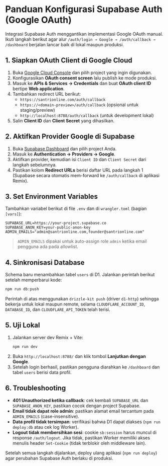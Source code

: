 # Panduan Konfigurasi Supabase Auth (Google OAuth)

Integrasi Supabase Auth menggantikan implementasi Google OAuth manual. Ikuti langkah berikut agar alur
`/auth/login → Google → /auth/callback → /dashboard` berjalan lancar baik di lokal maupun produksi.

## 1. Siapkan OAuth Client di Google Cloud

1. Buka [Google Cloud Console](https://console.cloud.google.com/) dan pilih project yang ingin digunakan.
2. Konfigurasikan **OAuth consent screen** lalu publish ke mode produksi.
3. Masuk ke **APIs & Services → Credentials** dan buat **OAuth client ID** bertipe **Web application**.
4. Tambahkan redirect URL berikut:
   - `https://santrionline.com/auth/callback`
   - `https://<domain-preview>/auth/callback` (opsional untuk staging/preview)
   - `http://localhost:8788/auth/callback` (untuk development lokal)
5. Salin **Client ID** dan **Client Secret** yang dihasilkan.

## 2. Aktifkan Provider Google di Supabase

1. Buka [Supabase Dashboard](https://supabase.com/dashboard) dan pilih project Anda.
2. Masuk ke **Authentication → Providers → Google**.
3. Aktifkan provider, kemudian isi `Client ID` dan `Client Secret` dari langkah sebelumnya.
4. Pastikan kolom **Redirect URLs** berisi daftar URL pada langkah 1 (Supabase secara otomatis
   mem-forward ke `/auth/callback` di aplikasi Remix).

## 3. Set Environment Variables

Tambahkan variabel berikut di file `.env` dan di `wrangler.toml` (bagian `[vars]`):

```
SUPABASE_URL=https://your-project.supabase.co
SUPABASE_ANON_KEY=your-public-anon-key
ADMIN_EMAILS="admin@santrionline.com,founder@santrionline.com"
```

> `ADMIN_EMAILS` dipakai untuk auto-assign role `admin` ketika email pengguna ada pada allowlist.

## 4. Sinkronisasi Database

Schema baru menambahkan tabel `users` di D1. Jalankan perintah berikut setelah memperbarui kode:

```sh
npm run db:push
```

Perintah di atas menggunakan `drizzle-kit push` (driver `d1-http`) sehingga bekerja untuk lokal maupun remote,
selama `CLOUDFLARE_ACCOUNT_ID`, `DATABASE_ID`, dan `CLOUDFLARE_API_TOKEN` telah terisi.

## 5. Uji Lokal

1. Jalankan server dev Remix + Vite:
   ```sh
   npm run dev
   ```
2. Buka `http://localhost:8788/` dan klik tombol **Lanjutkan dengan Google**.
3. Setelah login berhasil, pastikan pengguna diarahkan ke `/dashboard` dan tabel `users` berisi data profil.

## 6. Troubleshooting

- **401 Unauthorized ketika callback**: cek kembali `SUPABASE_URL` dan `SUPABASE_ANON_KEY`, pastikan cocok dengan project Supabase.
- **Email tidak dapat role admin**: pastikan alamat email tercantum pada `ADMIN_EMAILS` (case-insensitive).
- **Data profil tidak tersimpan**: verifikasi bahwa D1 dapat diakses (`npm run deploy:db` atau cek log Worker).
- **Logout tidak membersihkan sesi**: cookie `sb:session` harus muncul di response `/auth/logout`. Jika tidak,
  pastikan Worker memiliki akses menulis header `Set-Cookie` (tidak terblokir oleh middleware lain).

Setelah semua langkah dijalankan, deploy ulang aplikasi (`npm run deploy`) agar perubahan Supabase Auth berlaku di produksi.
